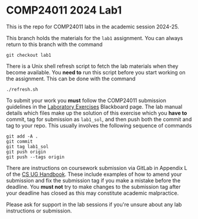 # COMP24011 2024 Lab1

This is the repo for COMP24011 labs in the academic session 2024-25.

This branch holds the materials for the `lab1` assignment.
You can always return to this branch with the command
```
git checkout lab1
```

There is a Unix shell refresh script to fetch the lab materials when they become available.
You **need to** run this script before you start working on the assignment.
This can be done with the command
```
./refresh.sh
```

To submit your work you **must** follow the COMP24011 submission guidelines in the [Laboratory Exercises](https://online.manchester.ac.uk/webapps/blackboard/content/listContentEditable.jsp?content_id=_15828703_1&course_id=_81433_1) Blackboard page.
The lab manual details which files make up the solution of this exercise which you **have to** commit, tag for submission as `lab1_sol`, and then push both the commit and tag to your repo.
This usually involves the following sequence of commands
```
git add -A .
git commit
git tag lab1_sol
git push origin
git push --tags origin
```

There are instructions on coursework submission via GitLab in Appendix L of the [CS UG Handbook](https://online.manchester.ac.uk/bbcswebdav/pid-16350838-dt-content-rid-185496744_1/xid-185496744_1).
These include examples of how to amend your submission and fix the submission tag if you make a mistake before the deadline.
You **must not** try to make changes to the submission tag after your deadline has closed as this may constitute academic malpractice.

Please ask for support in the lab sessions if you're unsure about any lab instructions or submission.

[modeline]: # ( vim:set spell spl=en: )
